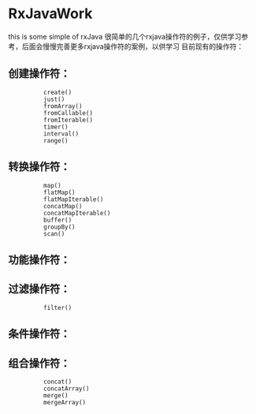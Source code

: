 RxJavaWork
======
this is some simple of rxJava
很简单的几个rxjava操作符的例子，仅供学习参考，后面会慢慢完善更多rxjava操作符的案例，以供学习
目前现有的操作符：

## 创建操作符：
              create()  
              just()          
              fromArray()
              fromCallable()                              
              fromIterable()
              timer()          
              interval()   
              range()            
## 转换操作符：
              map()
              flatMap()
              flatMapIterable()
              concatMap()
              concatMapIterable()          
              buffer()  
              groupBy()  
              scan()                                              
## 功能操作符：
## 过滤操作符：
              filter()  
## 条件操作符：  
## 组合操作符：
              concat()
              concatArray()
              merge()
              mergeArray()                              


